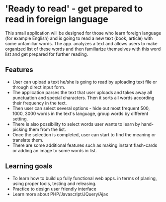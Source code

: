 # 'Ready to read' - get prepared to read in foreign language
This small application will be designed for those who learn foreign language (for example English) and is going to read a new text (book, article) with some unfamiliar words. The app. analyzes a text and allows users to make organized list of these words and then familiarize themselves with this word list and get prepared for further reading.

## Features 
- User can upload a text he/she is going to read by uploading text file or through direct input form.
- The application parses the text that user uploads and takes away all punctuation and special characters. Then it sorts all words according their frequency in the text. 
- Then user can select several options - hide out most frequent 500, 1000, 3000 words in the text's language, group words by different setting.
- There is also possibility to select words user wants to learn by hand-picking them from the list.
- Once the selection is completed, user can start to find the meaning or translate them.
- There are some additional features such as making instant flash-cards or adding an image to some words in list.

## Learning goals

- To learn how to build up fully functional web apps. in terms of planing, using proper tools, testing and releasing.
- Practice to design user friendly interface
- Learn more about PHP/Javascript/JQuery/Ajax